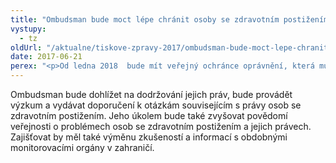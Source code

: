 ```yaml
---
title: "Ombudsman bude moct lépe chránit osoby se zdravotním postižením"
vystupy:
  - tz
oldUrl: "/aktualne/tiskove-zpravy-2017/ombudsman-bude-moct-lepe-chranit-osoby-se-zdravotnim-postizenim"
date: 2017-06-21
perex: "<p>Od ledna 2018  bude mít veřejný ochránce oprávnění, která mu umožní lépe hájit práva osob se zdravotním postižením. Stane se totiž monitorovacím orgánem podle úmluvy OSN o právech osob se zdravotním postižením.</p>"
---
```


<!-- imported from the old website -->

<p>Ombudsman bude dohlížet na dodržování jejich práv, bude provádět výzkum a vydávat doporučení k otázkám souvisejícím s právy osob se zdravotním postižením. Jeho úkolem bude také zvyšovat povědomí veřejnosti o problémech osob se zdravotním postižením a jejich právech. Zajišťovat by měl také výměnu zkušeností a informací s obdobnými monitorovacími orgány v zahraničí.</p>
